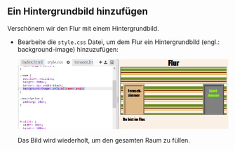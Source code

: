 ## Ein Hintergrundbild hinzufügen

Verschönern wir den Flur mit einem Hintergrundbild.

+ Bearbeite die `style.css` Datei, um dem Flur ein Hintergrundbild (engl.: background-image) hinzuzufügen:
    
    ![Screenshot](images/rooms-hall-decorated.png)
    
    Das Bild wird wiederholt, um den gesamten Raum zu füllen.